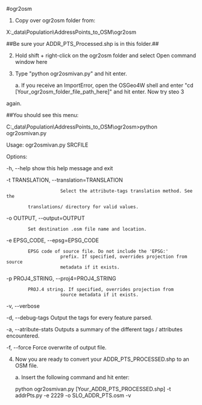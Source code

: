 #ogr2osm

1. Copy over ogr2osm folder from: 

X:_data\Population\AddressPoints_to_OSM\ogr2osm

##Be sure your ADDR_PTS_Processed.shp is in this folder.##

2. Hold shift + right-click on the ogr2osm folder and select Open command window here

3. Type "python ogr2osmivan.py" and hit enter.

	a. If you receive an ImportError, open the OSGeo4W shell and enter "cd [Your_ogr2osm_folder_file_path_here]" and hit enter. Now try steo 3 

again.
	
##You should see this menu:

C:\_data\Population\AddressPoints_to_OSM\ogr2osm>python ogr2osmivan.py

Usage: ogr2osmivan.py SRCFILE

Options:

  -h, --help            show this help message and exit

  -t TRANSLATION, --translation=TRANSLATION

                        Select the attribute-tags translation method. See the
                        
			translations/ directory for valid values.
  
  -o OUTPUT, --output=OUTPUT
                        
			Set destination .osm file name and location.
  
  -e EPSG_CODE, --epsg=EPSG_CODE
                        
			EPSG code of source file. Do not include the 'EPSG:'
                        prefix. If specified, overrides projection from source
                        metadata if it exists.
  
  -p PROJ4_STRING, --proj4=PROJ4_STRING
                       
 			PROJ.4 string. If specified, overrides projection from
                        source metadata if it exists.
  
  -v, --verbose
 
  -d, --debug-tags      Output the tags for every feature parsed.
  
  -a, --atribute-stats  Outputs a summary of the different tags / attributes encountered.
  
  -f, --force           Force overwrite of output file.

4. Now you are ready to convert your ADDR_PTS_PROCESSED.shp to an OSM file.
	
	a.  Insert the following command and hit enter:

	python ogr2osmivan.py [Your_ADDR_PTS_PROCESSED.shp] -t addrPts.py -e 2229 -o SLO_ADDR_PTS.osm -v
	
	
